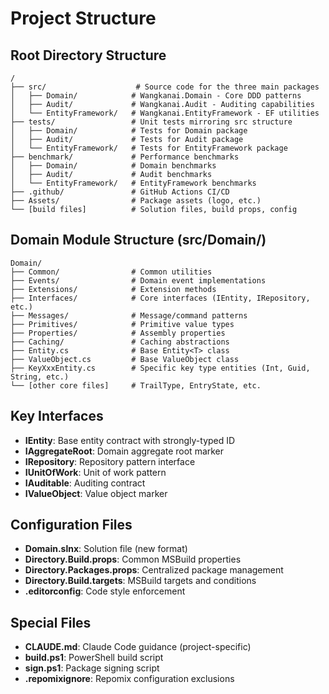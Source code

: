 # Project Structure

## Root Directory Structure
```
/
├── src/                    # Source code for the three main packages
│   ├── Domain/            # Wangkanai.Domain - Core DDD patterns
│   ├── Audit/             # Wangkanai.Audit - Auditing capabilities  
│   └── EntityFramework/   # Wangkanai.EntityFramework - EF utilities
├── tests/                 # Unit tests mirroring src structure
│   ├── Domain/            # Tests for Domain package
│   ├── Audit/             # Tests for Audit package
│   └── EntityFramework/   # Tests for EntityFramework package
├── benchmark/             # Performance benchmarks
│   ├── Domain/            # Domain benchmarks
│   ├── Audit/             # Audit benchmarks
│   └── EntityFramework/   # EntityFramework benchmarks
├── .github/               # GitHub Actions CI/CD
├── Assets/                # Package assets (logo, etc.)
└── [build files]          # Solution files, build props, config
```

## Domain Module Structure (src/Domain/)
```
Domain/
├── Common/                # Common utilities
├── Events/                # Domain event implementations
├── Extensions/            # Extension methods
├── Interfaces/            # Core interfaces (IEntity, IRepository, etc.)
├── Messages/              # Message/command patterns
├── Primitives/            # Primitive value types
├── Properties/            # Assembly properties
├── Caching/               # Caching abstractions
├── Entity.cs              # Base Entity<T> class
├── ValueObject.cs         # Base ValueObject class
├── KeyXxxEntity.cs        # Specific key type entities (Int, Guid, String, etc.)
└── [other core files]     # TrailType, EntryState, etc.
```

## Key Interfaces
- **IEntity<T>**: Base entity contract with strongly-typed ID
- **IAggregateRoot**: Domain aggregate root marker
- **IRepository**: Repository pattern interface
- **IUnitOfWork**: Unit of work pattern
- **IAuditable**: Auditing contract
- **IValueObject**: Value object marker

## Configuration Files
- **Domain.slnx**: Solution file (new format)
- **Directory.Build.props**: Common MSBuild properties
- **Directory.Packages.props**: Centralized package management
- **Directory.Build.targets**: MSBuild targets and conditions
- **.editorconfig**: Code style enforcement

## Special Files
- **CLAUDE.md**: Claude Code guidance (project-specific)
- **build.ps1**: PowerShell build script
- **sign.ps1**: Package signing script
- **.repomixignore**: Repomix configuration exclusions